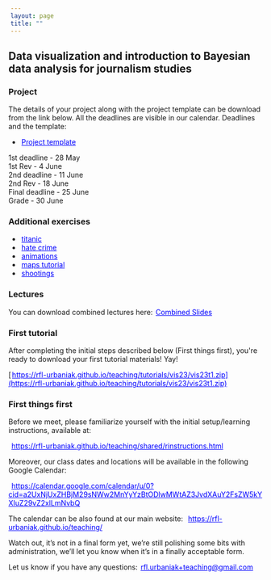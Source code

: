 ```yaml
---
layout: page
title: ""
---
```

<style>
a {
    color: blue;
    margin-right: 2px;
    margin-left: 2px;
}
</style>

## Data visualization and introduction to Bayesian data analysis for journalism studies

### Project 

The details of your project along with the project template can be download from the link below. All the deadlines are visible in our calendar. Deadlines and the template:

- <a href="https://rfl-urbaniak.github.io/teaching/sharedResources/visProjectTemplate.zip">Project template</a>

1st deadline - 28 May    
1st Rev - 4 June    
2nd deadline - 11 June   
2nd Rev - 18 June     
Final deadline - 25 June    
Grade - 30 June    


### Additional exercises

- <a href="https://rfl-urbaniak.github.io/teaching/tutorials/vis23/titanic.zip">titanic</a>
- <a href="https://rfl-urbaniak.github.io/teaching/tutorials/vis23/hate_crime.zip">hate crime</a>
- <a href="https://rfl-urbaniak.github.io/teaching/tutorials/vis23/animationsTutorial.zip">animations</a>
- <a href="https://rfl-urbaniak.github.io/teaching/tutorials/vis23/maps_vis.zip">maps tutorial</a>
- <a href="https://rfl-urbaniak.github.io/teaching/tutorials/vis23/shootings_vis.zip">shootings</a>



### Lectures

You can download combined lectures here: <a href="https://rfl-urbaniak.github.io/teaching/sharedResources/lectures/vis23combinedSlides.pdf">Combined Slides</a>

### First tutorial 

After completing the initial steps described below (First things first), you're ready to download your first tutorial materials! Yay!

[https://rfl-urbaniak.github.io/teaching/tutorials/vis23/vis23t1.zip](https://rfl-urbaniak.github.io/teaching/tutorials/vis23/vis23t1.zip)



### First things first

Before we meet, please familiarize yourself with the initial setup/learning instructions, available at:

<a href="https://rfl-urbaniak.github.io/teaching/shared/rinstructions.html">https://rfl-urbaniak.github.io/teaching/shared/rinstructions.html</a>  

Moreover, our class dates and locations will be available in the following Google Calendar:

<a href="https://calendar.google.com/calendar/u/0?cid=a2UxNjUxZHBjM29sNWw2MnYyYzBtODlwMWtAZ3JvdXAuY2FsZW5kYXIuZ29vZ2xlLmNvbQ">https://calendar.google.com/calendar/u/0?cid=a2UxNjUxZHBjM29sNWw2MnYyYzBtODlwMWtAZ3JvdXAuY2FsZW5kYXIuZ29vZ2xlLmNvbQ</a>  

The calendar can be also found at our main website: <a href="https://rfl-urbaniak.github.io/teaching/">https://rfl-urbaniak.github.io/teaching/</a>  

Watch out, it’s not in a final form yet, we’re still polishing some bits with administration, we’ll let you know when it’s in a finally acceptable form. 

Let us know if you have any questions: rfl.urbaniak+teaching@gmail.com